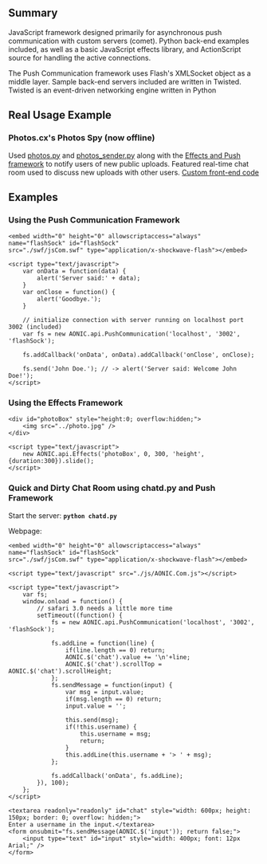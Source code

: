 ## Summary

JavaScript framework designed primarily for asynchronous push communication with custom servers (comet). Python back-end examples included, as well as a basic JavaScript effects library, and ActionScript source for handling the active connections.

The Push Communication framework uses Flash's XMLSocket object as a middle layer. Sample back-end servers included are written in Twisted. Twisted is an event-driven networking engine written in Python

## Real Usage Example

### Photos.cx's Photos Spy (now offline)

Used [photos.py](https://github.com/aonic/aonicjs/blob/master/python/photos.py) and [photos_sender.py](https://github.com/aonic/aonicjs/blob/master/python/photos_sender.py) along with the [Effects and Push framework](https://github.com/aonic/aonicjs/blob/master/js/AONIC.Com.js) to notify users of new public uploads. Featured real-time chat room used to discuss new uploads with other users. [Custom front-end code](https://github.com/aonic/aonicjs/blob/master/examples/photoscx-recent.html)

## Examples

### Using the Push Communication Framework

	<embed width="0" height="0" allowscriptaccess="always" name="flashSock" id="flashSock" 
	src="./swf/jsCom.swf" type="application/x-shockwave-flash"></embed>

	<script type="text/javascript">
		var onData = function(data) {
		    alert('Server said:' + data);
		}
		var onClose = function() {
		    alert('Goodbye.');
		}

		// initialize connection with server running on localhost port 3002 (included)
		var fs = new AONIC.api.PushCommunication('localhost', '3002', 'flashSock');

		fs.addCallback('onData', onData).addCallback('onClose', onClose);

		fs.send('John Doe.'); // -> alert('Server said: Welcome John Doe!');
	</script>

### Using the Effects Framework

	<div id="photoBox" style="height:0; overflow:hidden;">
		<img src="../photo.jpg" />
	</div>

	<script type="text/javascript">
		new AONIC.api.Effects('photoBox', 0, 300, 'height', {duration:300}).slide();
	</script>

### Quick and Dirty Chat Room using chatd.py and Push Framework

Start the server: **`python chatd.py`**

Webpage:

	<embed width="0" height="0" allowscriptaccess="always" name="flashSock" id="flashSock" 
	src="./swf/jsCom.swf" type="application/x-shockwave-flash"></embed>

	<script type="text/javascript" src="./js/AONIC.Com.js"></script>

	<script type="text/javascript">
		var fs;
		window.onload = function() {
		    // safari 3.0 needs a little more time
		    setTimeout((function() {
		        fs = new AONIC.api.PushCommunication('localhost', '3002', 'flashSock');
		    
		        fs.addLine = function(line) {
		            if(line.length == 0) return;
		            AONIC.$('chat').value += '\n'+line;
		            AONIC.$('chat').scrollTop = AONIC.$('chat').scrollHeight;
		        };
		        fs.sendMessage = function(input) {
		            var msg = input.value;
		            if(msg.length == 0) return;
		            input.value = '';
		    
		            this.send(msg);
		            if(!this.username) {
		                this.username = msg;
		                return;
		            }
		            this.addLine(this.username + '> ' + msg);
		        };
		    
		        fs.addCallback('onData', fs.addLine);
		    }), 100);
		};
	</script>

	<textarea readonly="readonly" id="chat" style="width: 600px; height: 150px; border: 0; overflow: hidden;">
	Enter a username in the input.</textarea>
	<form onsubmit="fs.sendMessage(AONIC.$('input')); return false;">
		<input type="text" id="input" style="width: 400px; font: 12px Arial;" />
	</form>
